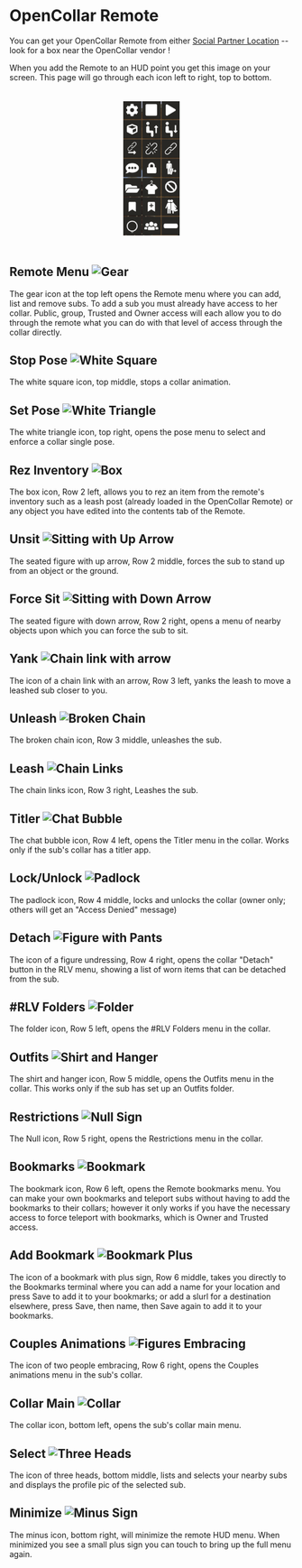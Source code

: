 # OpenCollar Remote
You can get your OpenCollar Remote from either [Social Partner Location](https://opencollar.cc/OpenCollar-Social-Partner-Locations) -- look for a box near the OpenCollar vendor !

When you add the Remote to an HUD point you get this image on your screen.  This page will go through each icon left to right, top to bottom.
<div style="width: 100%; text-align: center;">
<img src="/static/Remote.png" width="100" style="margin: 20px auto;" />
</div>  

## Remote Menu ![Gear](https://opencollar.cc/static/Gear.PNG "Remote Menu")  

The gear icon at the top left opens the Remote menu where you can add, list and remove subs.  To add a sub you must already have access to her collar.  Public, group, Trusted and Owner access will each allow you to do through the remote what you can do with that level of access through the collar directly.  

## Stop Pose ![White Square](https://opencollar.cc/static/StopAnim.PNG "Stop Pose") 

The white square icon, top middle, stops a collar animation.

## Set Pose ![White Triangle](https://opencollar.cc/static/StartAnim.PNG "Set Pose")  
The white triangle icon, top right, opens the pose menu to select and enforce a collar single pose.
##  Rez Inventory ![Box](https://opencollar.cc/static/Rez.PNG "Rez Inventory Item")  
The box icon, Row 2 left, allows you to rez an item from the remote's inventory such as a leash post (already loaded in the OpenCollar Remote) or any object you have edited into the contents tab of the Remote.  
## Unsit ![Sitting with Up Arrow](https://opencollar.cc/static/UnSit.PNG "Unsit")
The seated figure with up arrow, Row 2 middle, forces the sub to stand up from an object or the ground.
## Force Sit ![Sitting with Down Arrow](https://opencollar.cc/static/Sit.PNG "Force Sit") 
The seated figure with down arrow, Row 2 right, opens a menu of nearby objects upon which you can force the sub to sit.  
## Yank ![Chain link with arrow](https://opencollar.cc/static/Yank.PNG "Yank")
The icon of a chain link with an arrow, Row 3 left, yanks the leash to move a leashed sub closer to you.
## Unleash ![Broken Chain](https://opencollar.cc/static/Unleash.PNG "Unleash")  
The broken chain icon, Row 3 middle, unleashes the sub.  
## Leash ![Chain Links](https://opencollar.cc/static/Leash.PNG "Leash")
The chain links icon, Row 3 right, Leashes the sub.
## Titler ![Chat Bubble](https://opencollar.cc/static/Titler.PNG "Titler")
The chat bubble icon, Row 4 left, opens the Titler menu in the collar.  Works only if the sub's collar has a titler app.
## Lock/Unlock ![Padlock](https://opencollar.cc/static/Lock.PNG "Lock/Unlock")  
The padlock icon, Row 4 middle, locks and unlocks the collar (owner only; others will get an "Access Denied" message)
## Detach ![Figure with Pants](https://opencollar.cc/static/Detach.PNG "Detach")
The icon of a figure undressing, Row 4 right, opens the collar "Detach" button in the RLV menu, showing a list of worn items that can be detached from the sub.  
## #RLV Folders ![Folder](https://opencollar.cc/static/Folders.PNG "Folders")
The folder icon, Row 5 left, opens the #RLV Folders menu in the collar.
## Outfits ![Shirt and Hanger](https://opencollar.cc/static/Outfits.PNG "Outfits")
The shirt and hanger icon, Row 5 middle, opens the Outfits menu in the collar.  This works only if the sub has set up an Outfits folder.
## Restrictions ![Null Sign](https://opencollar.cc/static/Restrictions.PNG "Restrictions")  
The Null icon, Row 5 right, opens the Restrictions menu in the collar.  
## Bookmarks ![Bookmark](https://opencollar.cc/static/Bookmarks.PNG "Bookmarks")
The bookmark icon, Row 6 left, opens the Remote bookmarks menu. You can make your own bookmarks and teleport subs without having to add the bookmarks to their collars; however it only works if you have the necessary access to force teleport with bookmarks, which is Owner and Trusted access.
## Add Bookmark ![Bookmark Plus](https://opencollar.cc/static/AddBookmark.PNG "Add Bookmark")  
The icon of a bookmark with plus sign, Row 6 middle, takes you directly to the Bookmarks terminal where you can add a name for your location and press Save to add it to your bookmarks; or add a slurl for a destination elsewhere, press Save, then name, then Save again to add it to your bookmarks. 
## Couples Animations ![Figures Embracing](https://opencollar.cc/static/Couples.PNG "Couples Animations")
The icon of two people embracing, Row 6 right, opens the Couples animations menu in the sub's collar. 
## Collar Main ![Collar](https://opencollar.cc/static/Collar.PNG "Collar")
The collar icon, bottom left, opens the sub's collar main menu.
## Select ![Three Heads](https://opencollar.cc/static/Select.PNG "Select")
The icon of three heads, bottom middle, lists and selects your nearby subs and displays the profile pic of the selected sub.
## Minimize ![Minus Sign](https://opencollar.cc/static/Minimize.PNG "Minimize")  
The minus icon, bottom right, will minimize the remote HUD menu.  When minimized you see a small plus sign you can touch to bring up the full menu again.  

